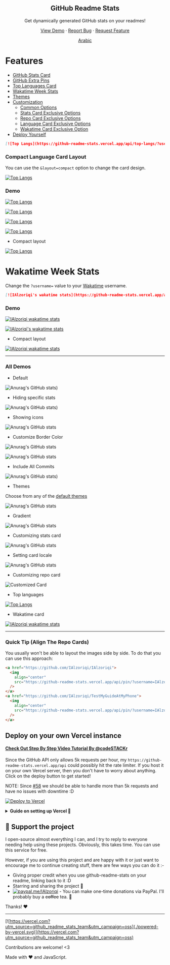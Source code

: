 <p align="center">
 <h2 align="center">GitHub Readme Stats</h2>
 <p align="center">Get dynamically generated GitHub stats on your readmes!</p>
</p>

  <p align="center">
    <a href="#demo">View Demo</a>
    ·
    <a href="https://github.com/IAlzoriqi/IAlzoriqi/issues/new/choose">Report Bug</a>
    ·
    <a href="https://github.com/IAlzoriqi/IAlzoriqi/issues/new/choose">Request Feature</a>
  </p>
  <p align="center">
    <a href="/docs/readme_ar.md">Arabic </a>
  </p>
</p>

# Features

- [GitHub Stats Card](#github-stats-card)
- [GitHub Extra Pins](#github-extra-pins)
- [Top Languages Card](#top-languages-card)
- [Wakatime Week Stats](#wakatime-week-stats)
- [Themes](#themes)
- [Customization](#customization)
  - [Common Options](#common-options)
  - [Stats Card Exclusive Options](#stats-card-exclusive-options)
  - [Repo Card Exclusive Options](#repo-card-exclusive-options)
  - [Language Card Exclusive Options](#language-card-exclusive-options)
  - [Wakatime Card Exclusive Option](#wakatime-card-exclusive-options)
- [Deploy Yourself](#deploy-on-your-own-vercel-instance)

```md
[![Top Langs](https://github-readme-stats.vercel.app/api/top-langs/?username=IAlzoriqi&langs_count=10)](https://github.com/IAlzoriqi/IAlzoriqi)
```

### Compact Language Card Layout

You can use the `&layout=compact` option to change the card design.

[![Top Langs](https://github-readme-stats.vercel.app/api/top-langs/?username=IAlzoriqi&exclude_repo=github-readme-stats,libraryManagement,IAlzoriqi.github.io,SalesManagementSoftware,github.com/IAlzoriqi/IAlzoriqi&layout=compact)](https://github.com/IAlzoriqi/IAlzoriqi)

### Demo

[![Top Langs](https://github-readme-stats.vercel.app/api/top-langs/?username=IAlzoriqi&count-private=true&langs_count=10&exclude_repo=libraryManagement,IAlzoriqi.github.io,github-readme-stats,SalesManagementSoftware,github.com/IAlzoriqi/IAlzoriqi&hide=CSS,html,Hack,kotlin,Swift,C#,JavaScript,Objective-C,Kotlin,C++)](https://github.com/IAlzoriqi/IAlzoriqi)

[![Top Langs](https://github-readme-stats.vercel.app/api/top-langs/?username=IAlzoriqi&exclude_repo=SalesManagementSoftware,IAlzoriqi.github.io&&langs_count=10&hide=HTML,PHP,Kotlin,Objective-C,CSS,Hack&show_private=true&include_all_repo=true)](https://github.com/IAlzoriqi/IAlzoriqi)

[![Top Langs](https://github-readme-stats.vercel.app/api/top-langs/?username=IAlzoriqi&count-private=true&langs_count=10&exclude_repo=github-readme-stats,github.com/IAlzoriqi/IAlzoriqi&hide=CSS,html,Hack,kotlin,Swift,C#,JavaScript,Objective-C,Kotlin,C++)](https://github.com/IAlzoriqi/IAlzoriqi)

[![Top Langs](https://github-readme-stats.vercel.app/api/top-langs/?username=IAlzoriqi&count-private=true&langs_count=10&exclude_repo=github-readme-stats,github.com/IAlzoriqi/IAlzoriqi&hide=CSS,html,Hack,kotlin,Swift,C#,JavaScript,Objective-C,Kotlin,C++)](https://github.com/IAlzoriqi/IAlzoriqi)

- Compact layout

[![Top Langs](https://github-readme-stats.vercel.app/api/top-langs/?username=IAlzoriqi&layout=compact)](https://github.com/IAlzoriqi/IAlzoriqi)

# Wakatime Week Stats

Change the `?username=` value to your [Wakatime](https://wakatime.com) username.

```md
[![IAlzoriqi's wakatime stats](https://github-readme-stats.vercel.app/api/wakatime?username=IAlzoriqi&hide=html)](https://github.com/IAlzoriqi/IAlzoriqi)
```

### Demo

[![IAlzoriqi wakatime stats](https://github-readme-stats.vercel.app/api/wakatime?username=IAlzoriqi)](https://github.com/IAlzoriqi/IAlzoriqi)

[![IAlzoriqi's wakatime stats](https://github-readme-stats.vercel.app/api/wakatime?username=IAlzoriqi&hide_progress=true)](https://github.com/IAlzoriqi/IAlzoriqi)

- Compact layout

[![IAlzoriqi wakatime stats](https://github-readme-stats.vercel.app/api/wakatime?username=IAlzoriqi&layout=compact)](https://github.com/IAlzoriqi/IAlzoriqi)

---

### All Demos

- Default

![Anurag's GitHub stats](https://github-readme-stats.vercel.app/api?username=IAlzoriqi&langs_count=8&exclude_repo=github-readme-stats,IAlzoriqi.github.io&count-private=true))

- Hiding specific stats

![Anurag's GitHub stats](https://github-readme-stats.vercel.app/api?username=IAlzoriqi&langs_count=8&count-private=true))

- Showing icons

![Anurag's GitHub stats](https://github-readme-stats.vercel.app/api?username=IAlzoriqi&show_icons=true&count-private=true)

- Customize Border Color

![Anurag's GitHub stats](https://github-readme-stats.vercel.app/api?username=IAlzoriqi&border_color=2e4058&count-private=true)

![Anurag's GitHub stats](https://github-readme-stats.vercel.app/api?username=IAlzoriqi&count_private=true&show_icons=true)

- Include All Commits

![Anurag's GitHub stats](https://github-readme-stats.vercel.app/api?username=IAlzoriqi&include_all_commits=true&count-private=true))

- Themes

Choose from any of the [default themes](#themes)

![Anurag's GitHub stats](https://github-readme-stats.vercel.app/api?username=IAlzoriqi&show_icons=true&theme=radical)

- Gradient

![Anurag's GitHub stats](https://github-readme-stats.vercel.app/api?username=IAlzoriqi&bg_color=30,e96443,904e95&title_color=fff&text_color=fff)

- Customizing stats card

![Anurag's GitHub stats](https://github-readme-stats.vercel.app/api/?username=IAlzoriqi&show_icons=true&title_color=fff&icon_color=79ff97&text_color=9f9f9f&bg_color=151515)

- Setting card locale

![Anurag's GitHub stats](https://github-readme-stats.vercel.app/api/?username=IAlzoriqi&locale=es)

- Customizing repo card

![Customized Card](https://github-readme-stats.vercel.app/api/pin?username=IAlzoriqi&repo=github-readme-stats&title_color=fff&icon_color=f9f9f9&text_color=9f9f9f&bg_color=151515)

- Top languages

[![Top Langs](https://github-readme-stats.vercel.app/api/top-langs/?username=IAlzoriqi&count-private=true)](https://github.com/IAlzoriqi/IAlzoriqi)

- Wakatime card

[![IAlzoriqi wakatime stats](https://github-readme-stats.vercel.app/api/wakatime?username=IAlzoriqi)](https://github.com/IAlzoriqi/IAlzoriqi)

---

### Quick Tip (Align The Repo Cards)

You usually won't be able to layout the images side by side. To do that you can use this approach:

```html
<a href="https://github.com/IAlzoriqi/IAlzoriqi">
  <img
    align="center"
    src="https://github-readme-stats.vercel.app/api/pin/?username=IAlzoriqi&repo=TestMyGuideAtMyPhone"
  />
</a>
<a href="https://github.com/IAlzoriqi/TestMyGuideAtMyPhone">
  <img
    align="center"
    src="https://github-readme-stats.vercel.app/api/pin/?username=IAlzoriqi&repo=TestMyGuideAtMyPhone"
  />
</a>
```

## Deploy on your own Vercel instance

#### [Check Out Step By Step Video Tutorial By @codeSTACKr](https://youtu.be/n6d4KHSKqGk?t=107)

Since the GitHub API only allows 5k requests per hour, my `https://github-readme-stats.vercel.app/api` could possibly hit the rate limiter. If you host it on your own Vercel server, then you don't have to worry about anything. Click on the deploy button to get started!

NOTE: Since [#58](https://github.com/IAlzoriqi/IAlzoriqi/pull/58) we should be able to handle more than 5k requests and have no issues with downtime :D

[![Deploy to Vercel](https://vercel.com/button)](https://vercel.com/import/project?template=https://github.com/IAlzoriqi/IAlzoriqi)

<details>
 <summary><b> Guide on setting up Vercel  🔨 </b></summary>

1. Go to [vercel.com](https://vercel.com/)
1. Click on `Log in`
   ![](https://files.catbox.moe/tct1wg.png)
1. Sign in with GitHub by pressing `Continue with GitHub`
   ![](https://files.catbox.moe/btd78j.jpeg)
1. Sign into GitHub and allow access to all repositories, if prompted
1. Fork this repo
1. Go back to your [Vercel dashboard](https://vercel.com/dashboard)
1. Select `Import Project`
   ![](https://files.catbox.moe/qckos0.png)
1. Select `Import Git Repository`
   ![](https://files.catbox.moe/pqub9q.png)
1. Select root and keep everything as is, just add your environment variable named PAT_1 (as shown), which will contain a personal access token (PAT), which you can easily create [here](https://github.com/settings/tokens/new) (leave everything as is, just name it something, it can be anything you want)
   ![](https://files.catbox.moe/0ez4g7.png)
1. Click deploy, and you're good to go. See your domains to use the API!

</details>

## :sparkling_heart: Support the project

I open-source almost everything I can, and I try to reply to everyone needing help using these projects. Obviously,
this takes time. You can use this service for free.

However, if you are using this project and are happy with it or just want to encourage me to continue creating stuff, there are few ways you can do it :-

- Giving proper credit when you use github-readme-stats on your readme, linking back to it :D
- Starring and sharing the project :rocket:
- [![paypal.me/IAlzoriqi](https://ionicabizau.github.io/badges/paypal.svg)](https://www.paypal.me/IAlzoriqi) - You can make one-time donations via PayPal. I'll probably buy a ~~coffee~~ tea. :tea:

Thanks! :heart:

---

[![https://vercel.com?utm_source=github_readme_stats_team&utm_campaign=oss](./powered-by-vercel.svg)](https://vercel.com?utm_source=github_readme_stats_team&utm_campaign=oss)

Contributions are welcome! <3

Made with :heart: and JavaScript.
